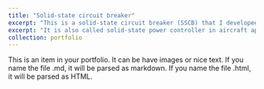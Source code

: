 ```yaml
---
title: "Solid-state circuit breaker"
excerpt: "This is a solid-state circuit breaker (SSCB) that I developeed in 2022. #UTK<br/><img src='/images/SSPC.png'>"
excerpt: "It is also called solid-state power controller in aircraft applications. I designed and developed the liquid-cooled 1 kV 500 A SSPC with an efficiency of 99.51% and a specific power of 112.4 kW/kg, which significantly suppasses the state-of-the-art value of 82 kW/kg. I also performed analysis and proposed solutions for the parallel instability issue of multi-die paralleled SiC power module and addressed the high clamping ratio of high power TVS diodes."
collection: portfolio
---
```


This is an item in your portfolio. It can be have images or nice text. If you name the file .md, it will be parsed as markdown. If you name the file .html, it will be parsed as HTML. 
